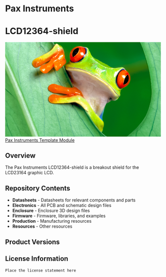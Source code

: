 # Pax Instruments
# LCD12364-shield

![image](Resources/TemplateModule.png)  
[Pax Instruments Template Module](<link to store page>)

## Overview
The Pax Instruments LCD12364-shield is a breakout shield for the LCD23164 graphic LCD.

## Repository Contents
- __Datasheets__ - Datasheets for relevant components and parts
- __Electronics__ - All PCB and schematic design files
- __Enclosure__ - Enclosure 3D design files
- __Firmware__ - Firmware, libraries, and examples
- __Production__ - Manufacturing resources
- __Resources__ - Other resources

## Product Versions


## License Information
```
Place the license statement here
```